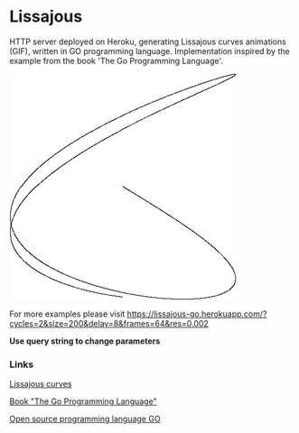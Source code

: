 # Lissajous

HTTP server deployed on Heroku, generating Lissajous curves animations (GIF), written in GO programming language. Implementation inspired by the example from the book 'The Go Programming Language'.

![Lissajous](https://github.com/krzysiekpiasecki/lissajous/blob/master/lissajousCurves.gif)

For more examples please visit https://lissajous-go.herokuapp.com/?cycles=2&size=200&delay=8&frames=64&res=0.002

**Use query string to change parameters**

### Links

[Lissajous curves](https://en.wikipedia.org/wiki/Lissajous_curve)

[Book "The Go Programming Language"](https://books.google.pl/books/about/The_Go_Programming_Language.html?id=SJHvCgAAQBAJ&source=kp_cover&redir_esc=y)

[Open source programming language GO](https://golang.org/)
